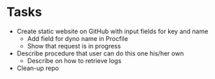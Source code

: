 # Tasks

* Create static website on GitHub with input fields for key and name
    * Add field for dyno name in Procfile
    * Show that request is in progress
* Describe procedure that user can do this one his/her own
    * Describe on how to retrieve logs
* Clean-up repo
